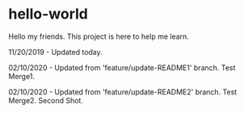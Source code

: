 # hello-world

Hello my friends. This project is here to help me learn.

11/20/2019 - Updated today.

02/10/2020 - Updated from 'feature/update-README1' branch. Test Merge1.

02/10/2020 - Updated from 'feature/update-README2' branch. Test Merge2. Second Shot.
